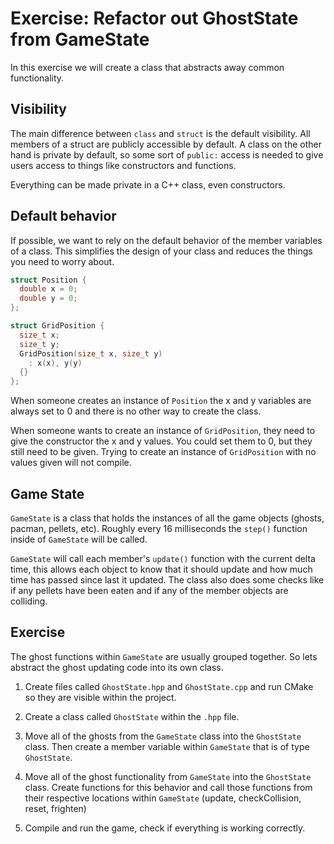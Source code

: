 # Exercise: Refactor out GhostState from GameState

In this exercise we will create a class that abstracts away common functionality.

## Visibility

The main difference between `class` and `struct` is the default visibility. All members of a struct are publicly
accessible by default. A class on the other hand is private by default, so some sort of `public:` access is needed to
give users access to things like constructors and functions.

Everything can be made private in a C++ class, even constructors.

## Default behavior

If possible, we want to rely on the default behavior of the member variables of a class. This simplifies the design of
your class and reduces the things you need to worry about.

```cpp
struct Position {
  double x = 0;
  double y = 0;
};

struct GridPosition {
  size_t x;
  size_t y;
  GridPosition(size_t x, size_t y)
    : x(x), y(y)
  {}
};
```

When someone creates an instance of `Position` the x and y variables are always set to 0 and there is no other way to
create the class.

When someone wants to create an instance of `GridPosition`, they need to give the constructor the x and y values. You
could set them to 0, but they still need to be given. Trying to create an instance of `GridPosition` with no values
given will not compile.

## Game State

`GameState` is a class that holds the instances of all the game objects (ghosts, pacman, pellets, etc). Roughly every 16
milliseconds the `step()` function inside of `GameState` will be called.

`GameState` will call each member's `update()` function with the current delta time, this allows each object to know
that it should update and how much time has passed since last it updated. The class also does some checks like if any
pellets have been eaten and if any of the member objects are colliding.

## Exercise

The ghost functions within `GameState` are usually grouped together. So lets abstract the ghost updating code into its
own class.

1. Create files called `GhostState.hpp` and `GhostState.cpp` and run CMake so they are visible within the project.

2. Create a class called `GhostState` within the `.hpp` file.

3. Move all of the ghosts from the `GameState` class into the `GhostState` class. Then create a member variable
   within `GameState` that is of type `GhostState`.

4. Move all of the ghost functionality from `GameState` into the `GhostState` class. Create functions for this behavior
   and call those functions from their respective locations within `GameState` (update, checkCollision, reset, frighten)

5. Compile and run the game, check if everything is working correctly.
